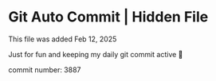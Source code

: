 # Git Auto Commit | Hidden File

This file was added Feb 12, 2025

Just for fun and keeping my daily git commit active 🤪

commit number: 3887
